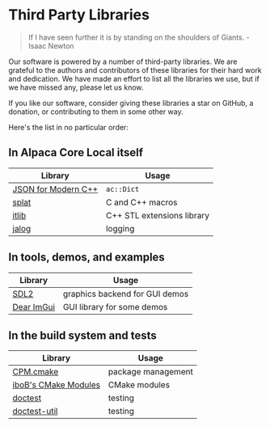 # Third Party Libraries

> If I have seen further it is by standing on the shoulders of Giants. - Isaac Newton

Our software is powered by a number of third-party libraries. We are grateful to the authors and contributors of these libraries for their hard work and dedication. We have made an effort to list all the libraries we use, but if we have missed any, please let us know.

If you like our software, consider giving these libraries a star on GitHub, a donation, or contributing to them in some other way.

Here's the list in no particular order:

## In Alpaca Core Local itself

| Library | Usage |
| --- | --- |
| [JSON for Modern C++](https://github.com/nlohmann/json) | `ac::Dict` |
| [splat](https://github.com/iboB/splat) | C and C++ macros |
| [itlib](https://github.com/iboB/itlib) | C++ STL extensions library |
| [jalog](https://github.com/iboB/jalog) | logging |

## In tools, demos, and examples

| Library | Usage |
| --- | --- |
| [SDL2](https://github.com/libsdl-org/SDL) | graphics backend for GUI demos |
| [Dear ImGui](https://github.com/ocornut/imgui) | GUI library for some demos |

## In the build system and tests

| Library | Usage |
| --- | --- |
| [CPM.cmake](https://github.com/TheLartians/CPM.cmake) | package management |
| [iboB's CMake Modules](https://github.com/iboB/splat) | CMake modules |
| [doctest](https://github.com/doctest/doctest) | testing |
| [doctest-util](https://github.com/iboB/doctest-util) | testing |
